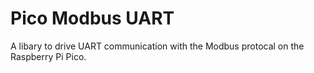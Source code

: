 # Pico Modbus UART
A libary to drive UART communication with the Modbus protocal on the Raspberry Pi Pico.